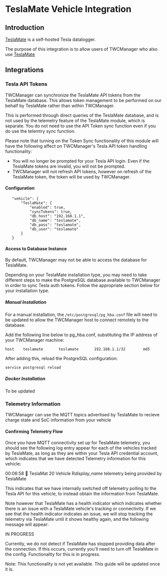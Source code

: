 # TeslaMate Vehicle Integration

## Introduction

<a href="https://github.com/adriankumpf/teslamate">TeslaMate</a> is a self-hosted Tesla datalogger.

The purpose of this integration is to allow users of TWCManager who also use <a href="https://github.com/adriankumpf/teslamate">TeslaMate</a>

## Integrations

### Tesla API Tokens

TWCManager can synchronize the TeslaMate API tokens from the TeslaMate database. This allows token management to be performed on our behalf by TeslaMate rather than within TWCManager.

This is performed through direct queries of the TeslaMate database, and is not used by the telemetry feature of the TeslaMate module, which is separate. You do not need to use the API Token sync function even if you do use the telemtry sync function.

Please note that turning on the Token Sync functionality of this module will have the following affect on TWCManager's Tesla API token handling functionality:

   * You will no longer be prompted for your Tesla API login. Even if the TeslaMate tokens are invalid, you will not be prompted.
   * TWCManager will not refresh API tokens, however on refresh of the TeslaMate token, the token will be used by TWCManager.

#### Configuration

```
   "vehicle": {
       "TeslaMate": {
           "enabled": true,
           "syncTokens": true,
           "db_host": "192.168.1.1",
           "db_name": "teslamate",
           "db_pass": "teslamate",
           "db_user": "teslamate"
       }
   }
```

#### Access to Database Instance

By default, TWCManager may not be able to access the database for TeslaMate.

Depending on your TeslaMate installation type, you may need to take different steps to make the PostgreSQL database available to TWCManager in order to sync Tesla auth tokens. Follow the appropriate section below for your installation type.

##### Manual Installation

For a manual installation, the ```/etc/postgresql/pg_hba.conf``` file will need to be updated to allow the TWCManager host to connect remotely to the database.

Add the following line below to pg_hba.conf, substituting the IP address of your TWCManager machine:

```
host    teslamate       teslamate       192.168.1.1/32        md5
```

After adding this, reload the PostgreSQL configuration:

```
service postgresql reload
```

##### Docker Installation

To be updated

### Telemetry Information

TWCManager can use the MQTT topics advertised by TeslaMate to recieve charge state and SoC information from your vehicle

#### Confirming Telemetry Flow

Once you have MQTT connectivity set up for TeslaMate telemetry, you should see the following log entry appear for each of the vehicles tracked by TeslaMate, as long as they are within your Tesla API credential account, which indicates that we have detected Telemetry information for this vehicle:

00:06:58 🚗 TeslaMat 20 Vehicle R*display_name* telemetry being provided by TeslaMate

This indicates that we have internally switched off telemetry polling to the Tesla API for this vehicle, to instead obtain the information from TeslaMate.

Note however that TeslaMate has a health indicator which indicates whether there is an issue with a TeslaMate vehicle's tracking or connectivity. If we see that the health indicator indicates an issue, we will stop tracking the telemetry via TeslaMate until it shows healthy again, and the following message will appear:

IN PROGRESS

Currently, we do not detect if TeslaMate has stopped providing data after the connection. If this occurs, currently you'll need to turn off TeslaMate in the config. Functionality for this is in progress.

Note: This functionality is not yet available. This guide will be updated once it is.
